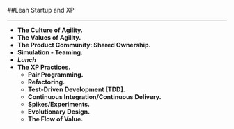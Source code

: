 <!-- .slide: data-background="resources/footer.svg" data-background-size="contain" data-background-position="bottom"  -->

##Lean Startup and XP
- - -
* **The Culture of Agility.** <!-- .element: style="color:#e0dfe4" -->
* **The Values of Agility.**  <!-- .element: style="color:#e0dfe4" -->  
* **The Product Community:  Shared Ownership.**
* **Simulation - Teaming.**  <!-- .element: style="color:#e0dfe4" -->
* _**Lunch**_ <!-- .element: style="color:#5cab3d" -->
* **The XP Practices.**  <!-- .element: style="color:#e0dfe4" -->
  * **Pair Programming.**  <!-- .element: style="color:#e0dfe4" -->
  * **Refactoring.**  <!-- .element: style="color:#e0dfe4" -->
  * **Test-Driven Development [TDD].**  <!-- .element: style="color:#e0dfe4" -->
  * **Continuous Integration/Continuous Delivery.**  <!-- .element: style="color:#e0dfe4" -->
  * **Spikes/Experiments.**  <!-- .element: style="color:#e0dfe4" -->
  * **Evolutionary Design.**  <!-- .element: style="color:#e0dfe4" -->
  * **The Flow of Value.**  <!-- .element: style="color:#e0dfe4" -->

<aside class="notes">
  <p>
  </p>
  <p>
  </p>
</aside>
